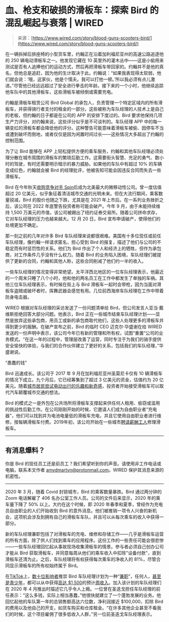 <!--yml

category: 未分类

date: 2024-05-27 14:31:02

-->

# 血、枪支和破损的滑板车：探索 Bird 的混乱崛起与衰落 | WIRED

> 来源：[https://www.wired.com/story/blood-guns-scooters-bird/](https://www.wired.com/story/blood-guns-scooters-bird/)

在一辆拆掉后排座椅的小型货车里，约翰正在沿着加利福尼亚州的高速公路追逐他的 250 辆电动滑板车之一。他发现它藏在 10 英里外的灌木丛中——这是小偷用来测试是否有人追捧他们的运动方式，然后再把滑板车带回家的。约翰并不是他的真名，但他总是追赶，因为他的生计取决于此。约翰说：“如果我表现得太软弱，他们就会说：‘哦，这家伙，他是个懦夫。我可以打他一顿。’所以我必须有点儿激进。”尽管他已经远远超过了安全进行拳击的年龄。接下来的一个小时，他继续追踪他车队中的其他滑板车，这些滑板车被倾倒或需要充电。

约翰是滑板车租赁公司 Bird Global 的承包人，负责管理一个特定区域内的所有滑板车，并获得骑行者支付的租金的一部分。这些被称为车队经理的人技术上是自己的老板，但约翰的日子都是在公司的 APP 的安排下度过的。Bird 要求他保持几项生产力评分，对约翰来说，这些评分似乎是不可谈判的。车队经理 APP 中的每一辆变红的滑板车都会降低他的评分。这种警告可能意味着滑板车被偷、因停车不当或遭到破坏而倒地，或者仅仅是因为闲置时间过长——这些情况大多超出了约翰的控制范围。

为了让 Bird 能够在 APP 上轻松提供方便的乘车服务，约翰和其他车队经理必须处理分散在城市周围的滑板车的繁琐后勤工作。这需要街头智慧、充足的勇气、数小时的驾驶，有时还需要明示暗示的暴力威胁。如果他的车队中有超过 10% 的车辆变成红色，约翰就会被 Bird 的经理批评，他被告知可能会因违反合同而失去一些滑板车。

Bird 在今年秋天[收购竞争对手 Spin](https://ir.bird.co/news-events/press-releases/detail/111/bird-acquires-spin-now-north-americas-largest)后成为北美最大的微移动性公司。曾一度估值超过 20 亿美元，似乎象征着清洁城市交通的光明未来。但在大流行期间，乘客数量锐减，Bird 的股价也随之下跌，尤其是在 2021 年上市后。在一系列业务挫折之后，该公司在 2022 年底警告投资者称可能会破产。今年 9 月，由于未能持续维持 1,500 万美元的市值，该公司被踢出了纽约证券交易所。随着公司拼命求存，它对车队经理的压力也越来越大。12 月 20 日，Bird 宣布申请破产，使得他们的处境更加不确定。

那一刻之前的几年对许多 Bird 车队经理来说都很艰难。美国有十多位现任或前任车队经理，像约翰一样请求匿名，担心受到 Bird 的报复，描述了他们与公司的不稳定而有时惩罚性的关系。他们为 Bird 作出了个人和经济上的牺牲，但作为承包商，对工作条件几乎没有什么权力。随着 Bird 的业务陷入困境，车队经理们被提供了更新的合同，约翰和其他人称，这些合同削减了他们约一半的收入。

一些车队经理的情况变得非常绝望。太平洋西北地区的一位车队经理表示，他最近的一个周末只睡了八个小时，他和他的两名员工在工作中都发生了单独的车祸。其他三位车队经理表示，有时候在街上与 Bird 滑板车一起时会带枪，因为当面对滑板车盗贼或破坏者时，挥舞武器会感觉有用。几位前西海岸车队经理在工作中带着防身电击器。

WIRED 根据对车队经理的采访发送了一份问题清单给 Bird，但公司发言人亚当·戴维斯拒绝回答大部分问题。他表示，Bird 正在一些城市结束车队经理计划——显然是放弃这些承包商，用员工或新的承包商取代他们，这些人处理更多的滑板车并得到更少的报酬。在破产宣布之前，Bird 的临时 CEO 迈克尔·华盛谢在给 WIRED 发送的一份声明中表示，该公司今年已有新的管理和所有权，试图“重置”公司的业务模式。“在这一年的过程中，管理层改善了运营，同时专注于为我们的骑手提供安全愉快的体验，与我们的合作伙伴建立了更好的关系，包括我们的车队经理，”华盛谢说。

“愚蠢的钱”

Bird 迅速成长。该公司于 2017 年 9 月在加利福尼亚州圣莫尼卡仅有 10 辆滑板车的情况下成立。九个月后，它已经筹集到了超过 3 亿美元的资金，估值约为 20 亿美元。随着[城市居民尝试电动出行的乐趣和新奇感](https://www.wired.com/story/2018-year-of-the-scooter-what-happens-2019/)，投资者开始接受滑板车可以取代汽车颠覆城市交通的想法。

Bird 的模式之一是外包在公共场所将滑板车支撑起来供任何人租用、偷窃或滥用的挑战性后勤工作。在公司刚刚开始的时候，它邀请人们成为自由职业者“充电器”，他们可以找到并为电池电量低的滑板车充电，并且它使用自由职业者进行维修，按每辆滑板车付费。2019年初，该公司开始在一些城市[聘请薪酬工人](https://www.wired.com/story/spin-scooter-share-gig-economy-employees)修理滑板车。

* * *

## 有消息爆料？

你是 Bird 的现任员工还是前员工？我们希望听到你的声音。请使用非工作电话或电脑，联系本文作者 amydmartyn@protonmail.com。WIRED 保护其消息来源的机密性。

* * *

2020 年 3 月，随着 Covid 封锁城市，Bird 的乘客数量暴跌。Bird 通过两分钟的 Zoom 电话解雇了 406 名办公室工作人员。公司的文件后来显示，2020 年的乘车量下降了 50% 以上。大约在这个时候，即 2020 年春季和夏季，曾经作为充电员自由职业的人们开始收到 Bird 的意外消息。他们被推销一项令人兴奋的新机会，这项机会涉及到拥有自己的滑板车车队，并且可以从每次乘车的收入中获得一部分。

新的车队经理兼职包括了对滑板车的充电、维修和存储工作——几乎是滑板车运营的所有方面，除了供人们找到乘车的应用程序。这份工作的一些责任可能会很悲惨——一些车队经理回忆起从事故现场收集滑板车的情景。参与者必须自己创办公司才能从 Bird 获取滑板车，并同意每周从他们的乘车收入中扣除"设备付款"，直到滑板车还清为止。之后，车队经理将有权获得每次乘车的净收入的 81%，尽管合同显示滑板车的所有权始终属于 Bird。

在[TikTok](https://www.tiktok.com/@abundancewithglory/video/7062746395857505541?lang=en&q=fleet%20manager&t=1692659221686)上，[数十位](https://www.tiktok.com/@janimktg/video/7204194747659996459?lang=en&q=fleet%20manager&t=1692659221686)[影响者](https://www.tiktok.com/@buildsuccesswithtommy/video/7223495615710350638?lang=en&q=fleet%20manager&t=1692659221686)推崇 Bird 车队经理计划为一种“[兼职](https://www.tiktok.com/@moneywithcat/video/7116488084597820677?lang=en&q=fleet%20manager&t=1692659221686)”，任何人，[甚至是青少年](https://www.tiktok.com/@amyshustle/video/7224132959153048874?lang=en&q=fleet%20manager&t=1692659221686)，都可以从中获得[高达 $1,500](https://www.tiktok.com/@future_building/video/7211139868070645034?lang=en&q=fleet%20manager&t=1692659221686)的预计[周收入](https://www.tiktok.com/@chineduchiana/video/6912764249647435010?lang=en&q=fleet%20manager&t=1692659221686)。加入该计划的车队经理们在 2020 年 4 月推出时描述它几乎令人上瘾。一位曾在圣迭戈担任车队经理的前任表示：“这么多钱，实际上相当愚蠢，”他很快就建立了一个蓬勃发展的业务。他回忆起他的车队第一年的总销售额高达六位数，净利润接近 $100,000，扣除 Bird 的费用以及他自己的开支，如货车购买和仓库租金。“在许多其他企业甚至不看我们的时候，这个项目雇佣了很多低收入人群，”另一位前圣迭戈车队经理表示。
